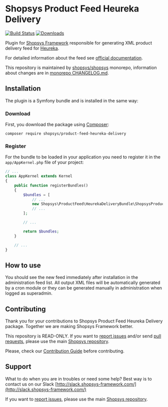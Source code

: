 # Shopsys Product Feed Heureka Delivery

[![Build Status](https://travis-ci.org/shopsys/product-feed-heureka-delivery.svg?branch=master)](https://travis-ci.org/shopsys/product-feed-heureka-delivery)
[![Downloads](https://img.shields.io/packagist/dt/shopsys/product-feed-heureka-delivery.svg)](https://packagist.org/packages/shopsys/product-feed-heureka-delivery)

Plugin for [Shopsys Framework](https://www.shopsys-framework.com) responsible for generating XML product delivery feed for [Heureka](https://www.heureka.cz).

For detailed information about the feed see [official documentation](https://sluzby.heureka.cz/napoveda/dostupnostni-feed/).

This repository is maintained by [shopsys/shopsys] monorepo, information about changes are in [monorepo CHANGELOG.md](https://github.com/shopsys/shopsys/blob/master/CHANGELOG.md).

## Installation
The plugin is a Symfony bundle and is installed in the same way:

### Download
First, you download the package using [Composer](https://getcomposer.org/):
```
composer require shopsys/product-feed-heureka-delivery
```

### Register
For the bundle to be loaded in your application you need to register it in the `app/AppKernel.php` file of your project:
```php
// ...
class AppKernel extends Kernel
{
    public function registerBundles()
    {
        $bundles = [
            // ...
            new Shopsys\ProductFeed\HeurekaDeliveryBundle\ShopsysProductFeedHeurekaDeliveryBundle(),
            // ...
        ];

        // ...

        return $bundles;
    }

    // ...
}
```

## How to use
You should see the new feed immediately after installation in the administration feed list.
All output XML files will be automatically generated by a cron module or they can be generated manually in administration when logged as superadmin.

## Contributing
Thank you for your contributions to Shopsys Product Feed Heureka Delivery package.
Together we are making Shopsys Framework better.

This repository is READ-ONLY.
If you want to [report issues](https://github.com/shopsys/shopsys/issues/new) and/or send [pull requests](https://github.com/shopsys/shopsys/compare),
please use the main [Shopsys repository](https://github.com/shopsys/shopsys).

Please, check our [Contribution Guide](https://github.com/shopsys/shopsys/blob/master/CONTRIBUTING.md) before contributing.

## Support
What to do when you are in troubles or need some help? Best way is to contact us on our Slack [http://slack.shopsys-framework.com/](http://slack.shopsys-framework.com/)

If you want to [report issues](https://github.com/shopsys/shopsys/issues/new), please use the main [Shopsys repository](https://github.com/shopsys/shopsys).

[shopsys/shopsys]:(https://github.com/shopsys/shopsys)
